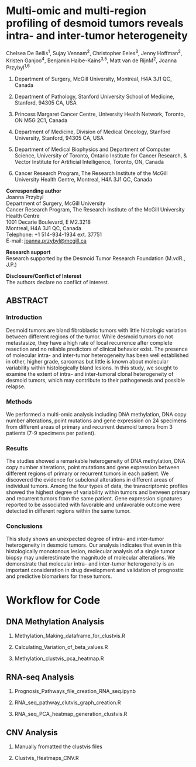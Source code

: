 <h1>Multi-omic and multi-region profiling of desmoid tumors reveals intra- and inter-tumor heterogeneity</h1>

Chelsea De Bellis<sup>1</sup>, Sujay Vennam<sup>2</sup>, Christopher Eeles<sup>3</sup>, Jenny Hoffman<sup>2</sup>, Kristen Ganjoo<sup>4</sup>, Benjamin Haibe-Kains<sup>3,5</sup>, Matt van de RijnM<sup>2</sup>, Joanna Przybyl<sup>1,6</sup>

1. Department of Surgery, McGill University, Montreal, H4A 3J1 QC, Canada

2. Department of Pathology, Stanford University School of Medicine, Stanford, 94305 CA, USA

3. Princess Margaret Cancer Centre, University Health Network, Toronto, ON M5G 2C1, Canada

4. Department of Medicine, Division of Medical Oncology, Stanford University, Stanford, 94305 CA, USA

5. Department of Medical Biophysics and Department of Computer Science, University of Toronto, Ontario Institute for Cancer Research, & Vector Institute for Artificial Intelligence, Toronto, ON, Canada

6. Cancer Research Program, The Research Institute of the McGill University Health Centre, Montreal, H4A 3J1 QC, Canada


**Corresponding author**<br>
Joanna Przybyl<br>
Department of Surgery, McGill University<br>
Cancer Research Program, The Research Institute of the McGill University Health Centre<br>
1001 Decarie Boulevard, E M2.3218<br>
Montreal, H4A 3J1 QC, Canada<br>
Telephone: +1 514-934-1934 ext. 37751<br>
E-mail: joanna.przybyl@mcgill.ca<br>

**Research support**<br>
Research supported by the Desmoid Tumor Research Foundation (M.vdR., J.P.)

**Disclosure/Conflict of Interest**<br>
The authors declare no conflict of interest.



<h2>ABSTRACT</h2>

<h3>Introduction</h3>
Desmoid tumors are bland fibroblastic tumors with little histologic variation between different regions of the tumor. While desmoid tumors do not metastasize, they have a high rate of local recurrence after complete resection and no reliable predictors of clinical behavior exist. The presence of molecular intra- and inter-tumor heterogeneity has been well established in other, higher grade, sarcomas but little is known about molecular variability within histologically bland lesions. In this study, we sought to examine the extent of intra- and inter-tumoral clonal heterogeneity of desmoid tumors, which may contribute to their pathogenesis and possible relapse.

<h3>Methods</h3>
We performed a multi-omic analysis including DNA methylation, DNA copy number alterations, point mutations and gene expression on 24 specimens from different areas of primary and recurrent desmoid tumors from 3 patients (7-9 specimens per patient).

<h3>Results</h3>
The studies showed a remarkable heterogeneity of DNA methylation, DNA copy number alterations, point mutations and gene expression between different regions of primary or recurrent tumors in each patient. We discovered the evidence for subclonal alterations in different areas of individual tumors. Among the four types of data, the transcriptomic profiles showed the highest degree of variability within tumors and between primary and recurrent tumors from the same patient. Gene expression signatures reported to be associated with favorable and unfavorable outcome were detected in different regions within the same tumor.

<h3>Conclusions</h3>
This study shows an unexpected degree of intra- and inter-tumor heterogeneity in desmoid tumors. Our analysis indicates that even in this histologically monotonous lesion, molecular analysis of a single tumor biopsy may underestimate the magnitude of molecular alterations. We demonstrate that molecular intra- and inter-tumor heterogeneity is an important consideration in drug development and validation of prognostic and predictive biomarkers for these tumors.


<h1>Workflow for Code</h1>
<h2>DNA Methylation Analysis</h2>

1. Methylation_Making_dataframe_for_clustvis.R

2. Calculating_Variation_of_beta_values.R

3. Methylation_clustvis_pca_heatmap.R

<h2>RNA-seq Analysis</h2>

1. Prognosis_Pathways_file_creation_RNA_seq.ipynb

2. RNA_seq_pathway_clutvis_graph_creation.R

3. RNA_seq_PCA_heatmap_generation_clustvis.R

<h2>CNV Analysis</h2>

1. Manually fromatted the clustvis files

2. Clustvis_Heatmaps_CNV.R
